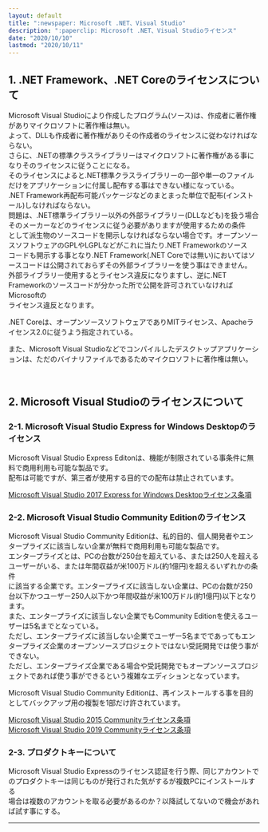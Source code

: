 ```yaml
---
layout: default
title: ":newspaper: Microsoft .NET、Visual Studio"
description: ":paperclip: Microsoft .NET、Visual Studioライセンス"
date: "2020/10/10"
lastmod: "2020/10/11"
---
```


## 1. .NET Framework、.NET Coreのライセンスについて

Microsoft Visual Studioにより作成したプログラム(ソース)は、作成者に著作権がありマイクロソフトに著作権は無い。  
よって、DLLも作成者に著作権がありその作成者のライセンスに従わなければならない。  
さらに、.NETの標準クラスライブラリーはマイクロソフトに著作権がある事になりそのライセンスに従うことになる。  
そのライセンスによると.NET標準クラスライブラリーの一部や単一のファイルだけをアプリケーションに付属し配布する事はできない様になっている。  
.NET Framework再配布可能パッケージなどのまとまった単位で配布(インストール)しなければならない。  
問題は、.NET標準ライブラリー以外の外部ライブラリー(DLLなども)を扱う場合そのメーカーなどのライセンスに従う必要がありますが使用するための条件  
として派生物のソースコードを開示しなければならない場合です。オープンソースソフトウェアのGPLやLGPLなどがこれに当たり.NET Frameworkのソース  
コードも開示する事となり.NET Framework(.NET Coreでは無い)においてはソースコードは公開されておらずその外部ライブラリーを使う事はできません。  
外部ライブラリー使用するとライセンス違反になりますし、逆に.NET Frameworkのソースコードが分かった所で公開を許可されていなければMicrosoftの  
ライセンス違反となります。  

.NET Coreは、オープンソースソフトウェアでありMITライセンス、Apacheライセンス2.0に従うよう指定されている。  

また、Microsoft Visual Studioなどでコンパイルしたデスクトップアプリケーションは、ただのバイナリファイルであるためマイクロソフトに著作権は無い。  

<br />

## 2. Microsoft Visual Studioのライセンスについて

### 2-1. Microsoft Visual Studio Express for Windows Desktopのライセンス

Microsoft Visual Studio Express Editonは、機能が制限されている事条件に無料で商用利用も可能な製品です。  
配布は可能ですが、第三者が使用する目的での配布は禁止されています。  

[Microsoft Visual Studio 2017 Express for Windows Desktopライセンス条項](https://visualstudio.microsoft.com/ja/license-terms/mlt080317/)  

### 2-2. Microsoft Visual Studio Community Editionのライセンス

Microsoft Visual Studio Community Editionは、私的目的、個人開発者やエンタープライズに該当しない企業が無料で商用利用も可能な製品です。  
エンタープライズとは、PCの台数が250台を超えている、または250人を超えるユーザーがいる、または年間収益が米100万ドル(約1億円)を超えるいずれかの条件  
に該当する企業です。エンタープライズに該当しない企業は、PCの台数が250台以下かつユーザー250人以下かつ年間収益が米100万ドル(約1億円)以下となります。  
また、エンタープライズに該当しない企業でもCommunity Editionを使えるユーザーは5名までとなっている。  
ただし、エンタープライズに該当しない企業でユーザー5名までであってもエンタープライズ企業のオープンソースプロジェクトではない受託開発では使う事が  
できない。  
ただし、エンタープライズ企業である場合や受託開発でもオープンソースプロジェクトであれば使う事ができるという複雑なエディションとなっています。  

Microsoft Visual Studio Community Editionは、再インストールする事を目的としてバックアップ用の複製を1部だけ許されています。  

[Microsoft Visual Studio 2015 Communityライセンス条項](https://visualstudio.microsoft.com/ja/license-terms/microsoft-visual-studio-community-2015/)  
[Microsoft Visual Studio 2019 Communityライセンス条項](https://visualstudio.microsoft.com/ja/license-terms/mlt031819/)  

### 2-3. プロダクトキーについて

Microsoft Visual Studio Expressのライセンス認証を行う際、同じアカウントでのプロダクトキーは同じものが発行された気がするが複数PCにインストールする  
場合は複数のアカウントを取る必要があるのか？以降試してないので機会があれば試す事にする。  

* * *

